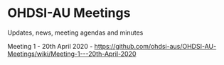 # OHDSI-AU Meetings
Updates, news, meeting agendas and minutes

Meeting 1 - 20th April 2020 - https://github.com/ohdsi-aus/OHDSI-AU-Meetings/wiki/Meeting-1---20th-April-2020
